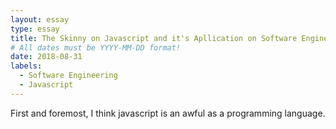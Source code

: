 ```yaml
---
layout: essay
type: essay
title: The Skinny on Javascript and it's Apllication on Software Engineering.
# All dates must be YYYY-MM-DD format!
date: 2018-08-31
labels:
  - Software Engineering
  - Javascript
---
```


First and foremost, I think javascript is an awful as a programming language.
